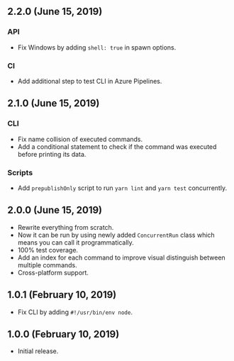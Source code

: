 ## 2.2.0 (June 15, 2019)

### API

- Fix Windows by adding `shell: true` in spawn options.

### CI

- Add additional step to test CLI in Azure Pipelines.

## 2.1.0 (June 15, 2019)

### CLI

- Fix name collision of executed commands.
- Add a conditional statement to check if the command was executed before printing its data.

### Scripts

- Add `prepublishOnly` script to run `yarn lint` and `yarn test` concurrently.

## 2.0.0 (June 15, 2019)

- Rewrite everything from scratch.
- Now it can be run by using newly added `ConcurrentRun` class which means you can call it programmatically.
- 100% test coverage.
- Add an index for each command to improve visual distinguish between multiple commands.
- Cross-platform support.

## 1.0.1 (February 10, 2019)

- Fix CLI by adding `#!/usr/bin/env node`.

## 1.0.0 (February 10, 2019)

- Initial release.
